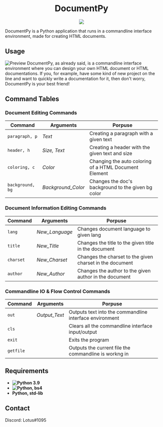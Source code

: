 <h1 align="center">DocumentPy</h1>

<p align="center">
  <image src="https://img.shields.io/badge/Implementation-Python%203.9-%2300A3E0?style=flat-square">
</p>

<p>DocumentPy is a Python application that runs in a commandline interface environment, made for creating HTML documents.</p>

## Usage
![Preview](https://user-images.githubusercontent.com/59749700/110297228-8af49f80-7ff3-11eb-9e83-e92aa595b7e8.gif)
DocumentPy, as already said, is a commandline interface environment where you can design your own HTML document or HTML documentations.
If you, for example, have some kind of new project on the line and want to quickly write a documentation for it, then don't worry, DocumentPy is your best friend!

## Command Tables
### Document Editing Commands
| Command       | Arguments         | Porpuse                                                  |
| ------------- | ----------------- | -------------------------------------------------------- |
| `paragraph, p`  | *Text*              | Creating a paragraph with a given text                   |
| `header, h`     | *Size, Text*       | Creating a header with the given text and size           |
| `coloring, c `  | *Color*            | Changing the auto coloring of a HTML Document Element    |
| `background, bg`| *Background_Color*| Changes the doc's background to the given bg color     | 


### Document Information Editing Commands
| Command       | Arguments         | Porpuse                                                  |
| ------------- | ----------------- | -------------------------------------------------------- |
| `lang`          | *New_Language*      | Changes document language to given lang                  |
| `title`         | *New_Title*         | Changes the title to the given title in the document     |
| `charset`       | *New_Charset*       | Changes the charset to the given charset in the document |
| `author`        | *New_Author*        | Changes the author to the given author in the document   |


### Commandline IO & Flow Control Commands
| Command       | Arguments         | Porpuse                                                  |
| ------------- | ----------------- | -------------------------------------------------------- |
| `out`           | *Output_Text*     | Outputs text into the commandline interface environment|
| `cls`           |                   | Clears all the commandline interface input/output      |
| `exit`          |                   | Exits the program                                      |
| `getfile`       |                   | Outputs the current file the commandline is workng in  |

## Requirements
- **![Python 3.9](https://www.python.org/)**
- **![Python, bs4](https://pypi.org/project/beautifulsoup4/)**
- **Python, std-lib**

## Contact
Discord: Lotus#1095
